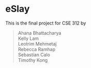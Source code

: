 # eSlay
This is the final project for CSE 312 by 
> Ahana Bhattacharya <br>
> Kelly Lam <br>
> Leotrim Mehmetaj <br>
> Rebecca Ramhap <br>
> Sebastian Calo <br>
> Timothy Kong <br>
